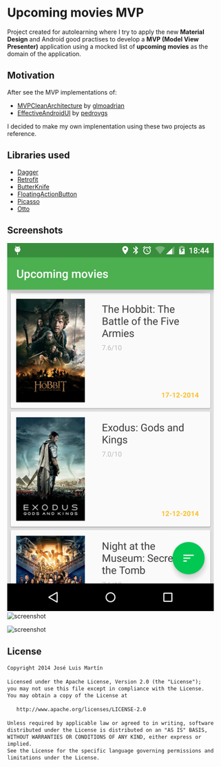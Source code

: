  # Upcoming movies MVP
 
 Project created for autolearning where I try to apply the new **Material Design** and Android good practises to develop a **MVP (Model View Presenter)** application using a mocked list of **upcoming movies** as the domain of the application.
 
Motivation
----
After see the MVP implementations of:

- [MVPCleanArchitecture](https://github.com/glomadrian/MvpCleanArchitecture) by [glmoadrian](https://github.com/glomadrian)
- [EffectiveAndroidUI](https://github.com/pedrovgs/EffectiveAndroidUI) by [pedrovgs](https://github.com/pedrovgs)

I decided to make my own implenentation using these two projects as reference.

 
Libraries used
----

- [Dagger](http://square.github.io/retrofit/)
- [Retrofit](http://square.github.io/dagger/)
- [ButterKnife](http://jakewharton.github.io/butterknife/)
- [FloatingActionButton](https://github.com/makovkastar/FloatingActionButton)
- [Picasso](http://square.github.io/picasso/)
- [Otto](http://square.github.io/otto/)


Screenshots
----
![screenshot](./art/screenshot1.png "Screenshot 1") 
![screenshot](./img/screenshot2.png "Screenshot 2")

![screenshot](./img/screenshot3.png "Screenshot 3")


License
----
```
Copyright 2014 José Luis Martín

Licensed under the Apache License, Version 2.0 (the "License");
you may not use this file except in compliance with the License.
You may obtain a copy of the License at

   http://www.apache.org/licenses/LICENSE-2.0

Unless required by applicable law or agreed to in writing, software
distributed under the License is distributed on an "AS IS" BASIS,
WITHOUT WARRANTIES OR CONDITIONS OF ANY KIND, either express or implied.
See the License for the specific language governing permissions and
limitations under the License.
```
